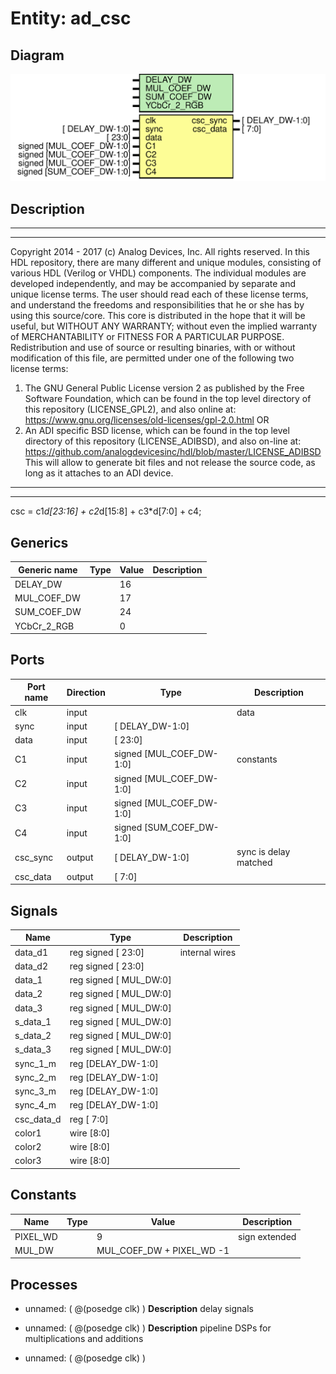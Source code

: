 # Entity: ad_csc

## Diagram

![Diagram](ad_csc.svg "Diagram")
## Description

***************************************************************************
 ***************************************************************************
 Copyright 2014 - 2017 (c) Analog Devices, Inc. All rights reserved.
 In this HDL repository, there are many different and unique modules, consisting
 of various HDL (Verilog or VHDL) components. The individual modules are
 developed independently, and may be accompanied by separate and unique license
 terms.
 The user should read each of these license terms, and understand the
 freedoms and responsibilities that he or she has by using this source/core.
 This core is distributed in the hope that it will be useful, but WITHOUT ANY
 WARRANTY; without even the implied warranty of MERCHANTABILITY or FITNESS FOR
 A PARTICULAR PURPOSE.
 Redistribution and use of source or resulting binaries, with or without modification
 of this file, are permitted under one of the following two license terms:
   1. The GNU General Public License version 2 as published by the
      Free Software Foundation, which can be found in the top level directory
      of this repository (LICENSE_GPL2), and also online at:
      <https://www.gnu.org/licenses/old-licenses/gpl-2.0.html>
 OR
   2. An ADI specific BSD license, which can be found in the top level directory
      of this repository (LICENSE_ADIBSD), and also on-line at:
      https://github.com/analogdevicesinc/hdl/blob/master/LICENSE_ADIBSD
      This will allow to generate bit files and not release the source code,
      as long as it attaches to an ADI device.
 ***************************************************************************
 ***************************************************************************
 csc = c1*d[23:16] + c2*d[15:8] + c3*d[7:0] + c4;
 
## Generics

| Generic name | Type | Value | Description |
| ------------ | ---- | ----- | ----------- |
| DELAY_DW     |      | 16    |             |
| MUL_COEF_DW  |      | 17    |             |
| SUM_COEF_DW  |      | 24    |             |
| YCbCr_2_RGB  |      | 0     |             |
## Ports

| Port name | Direction | Type                     | Description           |
| --------- | --------- | ------------------------ | --------------------- |
| clk       | input     |                          | data                  |
| sync      | input     | [   DELAY_DW-1:0]        |                       |
| data      | input     | [           23:0]        |                       |
| C1        | input     | signed [MUL_COEF_DW-1:0] | constants             |
| C2        | input     | signed [MUL_COEF_DW-1:0] |                       |
| C3        | input     | signed [MUL_COEF_DW-1:0] |                       |
| C4        | input     | signed [SUM_COEF_DW-1:0] |                       |
| csc_sync  | output    | [   DELAY_DW-1:0]        | sync is delay matched |
| csc_data  | output    | [            7:0]        |                       |
## Signals

| Name       | Type                       | Description     |
| ---------- | -------------------------- | --------------- |
| data_d1    | reg  signed [        23:0] | internal wires  |
| data_d2    | reg  signed [        23:0] |                 |
| data_1     | reg  signed [    MUL_DW:0] |                 |
| data_2     | reg  signed [    MUL_DW:0] |                 |
| data_3     | reg  signed [    MUL_DW:0] |                 |
| s_data_1   | reg  signed [    MUL_DW:0] |                 |
| s_data_2   | reg  signed [    MUL_DW:0] |                 |
| s_data_3   | reg  signed [    MUL_DW:0] |                 |
| sync_1_m   | reg         [DELAY_DW-1:0] |                 |
| sync_2_m   | reg         [DELAY_DW-1:0] |                 |
| sync_3_m   | reg         [DELAY_DW-1:0] |                 |
| sync_4_m   | reg         [DELAY_DW-1:0] |                 |
| csc_data_d | reg         [         7:0] |                 |
| color1     | wire [8:0]                 |                 |
| color2     | wire [8:0]                 |                 |
| color3     | wire [8:0]                 |                 |
## Constants

| Name     | Type | Value                     | Description   |
| -------- | ---- | ------------------------- | ------------- |
| PIXEL_WD |      | 9                         | sign extended |
| MUL_DW   |      | MUL_COEF_DW + PIXEL_WD -1 |               |
## Processes
- unnamed: ( @(posedge clk) )
**Description**
delay signals

- unnamed: ( @(posedge clk) )
**Description**
pipeline DSPs for multiplications and additions

- unnamed: ( @(posedge clk) )
